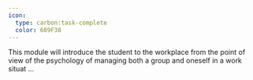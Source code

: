 ```yaml
---
icon:
  type: carbon:task-complete
  color: 689F38
---
```


This module will introduce the student to the workplace from the point of view of the psychology of managing both a group and oneself in a work situat ... 
